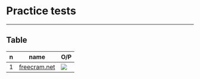 # Practice tests

---

## Table
|n|name|O/P|
|-|----|---|
|1|[freecram.net](https://www.freecram.net/exam/TA-002-P-hashicorp-certified-terraform-associate-e11859.html)|[<img src="https://i.imgur.com/fBsCkMv.png">](https://i.imgur.com/fBsCkMv.png)|
